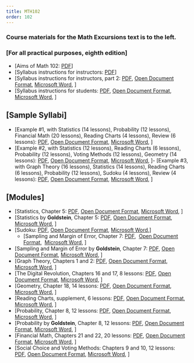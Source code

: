 ```yaml
---
title: MTH102
order: 102
---
```


### Course materials for the Math Excursions text is to the left.

### [For all practical purposes, eighth edition]

-   [Aims of Math 102:
    [PDF](http://www.math.csi.cuny.edu/~obryant/Professor/UniversityLife/MTH102Syllabus/Backbone.OBryant.pdf)]
-   [Syllabus instructions for instructors:
    [PDF](http://www.math.csi.cuny.edu/~obryant/Professor/UniversityLife/MTH102Syllabus/InstructorSyllabus.OBryant.pdf)]
-   [Syllabus instructions for instructors, part 2:
    [PDF](http://www.math.csi.cuny.edu/~obryant/Professor/UniversityLife/MTH102Syllabus/Module.Syllabus.Instructors.OBryant.pdf),
    [Open Document
    Format](http://www.math.csi.cuny.edu/~obryant/Professor/UniversityLife/MTH102Syllabus/Module.Syllabus.Instructors.OBryant.odt),
    [Microsoft
    Word](http://www.math.csi.cuny.edu/~obryant/Professor/UniversityLife/MTH102Syllabus/Module.Syllabus.Instructors.OBryant.doc),
    ]
-   [Syllabus instructions for students:
    [PDF](http://www.math.csi.cuny.edu/~obryant/Professor/UniversityLife/MTH102Syllabus/Module.Syllabus.Students.OBryant.pdf),
    [Open Document
    Format](http://www.math.csi.cuny.edu/~obryant/Professor/UniversityLife/MTH102Syllabus/Module.Syllabus.Students.OBryant.odt),
    [Microsoft
    Word](http://www.math.csi.cuny.edu/~obryant/Professor/UniversityLife/MTH102Syllabus/Module.Syllabus.Students.OBryant.doc),
    ]

## [Sample Syllabi]

-   [Example \#1, with Statistics (14 lessons), Probability (12
    lessons), Financial Math (20 lessons), Reading Charts (4 lessons),
    Review (6
    lessons): [PDF](http://www.math.csi.cuny.edu/~obryant/Professor/UniversityLife/MTH102Syllabus/Syllabus.1.OBryant.pdf),
    [Open Document
    Format](http://www.math.csi.cuny.edu/~obryant/Professor/UniversityLife/MTH102Syllabus/Syllabus.1.OBryant.odt),
    [Microsoft
    Word](http://www.math.csi.cuny.edu/~obryant/Professor/UniversityLife/MTH102Syllabus/Syllabus.1.OBryant.doc), ]
-   [Example \#2, with Statistics (12 lessons), Reading Charts (6
    lessons), Probability (12 lessons), Voting Methods (12 lessons),
    Geometry (14
    lessons): [PDF](http://www.math.csi.cuny.edu/~obryant/Professor/UniversityLife/MTH102Syllabus/Syllabus.2.OBryant.pdf),
    [Open Document
    Format](http://www.math.csi.cuny.edu/~obryant/Professor/UniversityLife/MTH102Syllabus/Syllabus.2.OBryant.odt),
    [Microsoft
    Word](http://www.math.csi.cuny.edu/~obryant/Professor/UniversityLife/MTH102Syllabus/Syllabus.2.OBryant.doc), ]-   [Example \#3, with Graph Theory (16 lessons), Statistics (14
    lessons), Reading Charts (6 lessons), Probability (12 lessons),
    Sudoku (4 lessons), Review (4 lessons):
    [PDF](http://www.math.csi.cuny.edu/~obryant/Professor/UniversityLife/MTH102Syllabus/Syllabus.3.OBryant.pdf),
    [Open Document
    Format](http://www.math.csi.cuny.edu/~obryant/Professor/UniversityLife/MTH102Syllabus/Syllabus.3.OBryant.odt),
    [Microsoft
    Word](http://www.math.csi.cuny.edu/~obryant/Professor/UniversityLife/MTH102Syllabus/Syllabus.3.OBryant.doc),
    ]
## [Modules]

-   [Statistics, Chapter
    5: [PDF](http://www.math.csi.cuny.edu/~obryant/Professor/UniversityLife/MTH102Syllabus/Module.Statistics.OBryant.pdf),
    [Open Document
    Format](http://www.math.csi.cuny.edu/~obryant/Professor/UniversityLife/MTH102Syllabus/Module.Statistics.OBryant.odt),
    [Microsoft
    Word](http://www.math.csi.cuny.edu/~obryant/Professor/UniversityLife/MTH102Syllabus/Module.Statistics.OBryant.doc), ]
-   [Statistics by **Goldstein**, Chapter
    5: [PDF](http://www.math.csi.cuny.edu/~obryant/Professor/UniversityLife/MTH102Syllabus/Module.Statistics.Goldstein.pdf),
    [Open Document
    Format](http://www.math.csi.cuny.edu/~obryant/Professor/UniversityLife/MTH102Syllabus/Module.Statistics.Goldstein.odt),
    [Microsoft
    Word](http://www.math.csi.cuny.edu/~obryant/Professor/UniversityLife/MTH102Syllabus/Module.Statistics.Goldstein.doc), ]
-   [Sudoku: [PDF](http://www.math.csi.cuny.edu/~obryant/Professor/UniversityLife/MTH102Syllabus/Module.Sudoku.OBryant.pdf),
    [Open Document
    Format](http://www.math.csi.cuny.edu/~obryant/Professor/UniversityLife/MTH102Syllabus/Module.Sudoku.OBryant.odt),
    [Microsoft
    Word](http://www.math.csi.cuny.edu/~obryant/Professor/UniversityLife/MTH102Syllabus/Module.Sudoku.OBryant.doc),]
	-   [Sampling and Margin of Error, Chapter 7:
    [PDF](http://www.math.csi.cuny.edu/~obryant/Professor/UniversityLife/MTH102Syllabus/Module.Sampling.OBryant.pdf), 
    [Open Document
    Format](http://www.math.csi.cuny.edu/~obryant/Professor/UniversityLife/MTH102Syllabus/Module.Sampling.OBryant.odt), 
    [Microsoft
    Word](http://www.math.csi.cuny.edu/~obryant/Professor/UniversityLife/MTH102Syllabus/Module.Sampling.OBryant.doc), ]
-   [Sampling and Margin of Error by **Goldstein**, Chapter
    7: [PDF](http://www.math.csi.cuny.edu/~obryant/Professor/UniversityLife/MTH102Syllabus/Module.Sampling.Goldstein.pdf),
    [Open Document
    Format](http://www.math.csi.cuny.edu/~obryant/Professor/UniversityLife/MTH102Syllabus/Module.Sampling.Goldstein.odt),
    [Microsoft
    Word](http://www.math.csi.cuny.edu/~obryant/Professor/UniversityLife/MTH102Syllabus/Module.Sampling.Goldstein.doc), ]
-   [Graph Theory, Chapters 1 and
    2: [PDF](http://www.math.csi.cuny.edu/~obryant/Professor/UniversityLife/MTH102Syllabus/Module.GraphTheory.OBryant.pdf),
    [Open Document
    Format](http://www.math.csi.cuny.edu/~obryant/Professor/UniversityLife/MTH102Syllabus/Module.GraphTheory.OBryant.odt),
    [Microsoft
    Word](http://www.math.csi.cuny.edu/~obryant/Professor/UniversityLife/MTH102Syllabus/Module.GraphTheory.OBryant.doc), ]
-   [The Digital Revolution, Chapters 16 and 17, 8
    lessons: [PDF](http://www.math.csi.cuny.edu/~obryant/Professor/UniversityLife/MTH102Syllabus/Module.Digital.OBryant.pdf),
    [Open Document
    Format](http://www.math.csi.cuny.edu/~obryant/Professor/UniversityLife/MTH102Syllabus/Module.Digital.OBryant.odt),
    [Microsoft
    Word](http://www.math.csi.cuny.edu/~obryant/Professor/UniversityLife/MTH102Syllabus/Module.Digital.OBryant.doc), ]
-   [Geometry, Chapter 18, 14
    lessons: [PDF](http://www.math.csi.cuny.edu/~obryant/Professor/UniversityLife/MTH102Syllabus/Module.Geometry.OBryant.pdf),
    [Open Document
    Format](http://www.math.csi.cuny.edu/~obryant/Professor/UniversityLife/MTH102Syllabus/Module.Geometry.OBryant.odt),
    [Microsoft
    Word](http://www.math.csi.cuny.edu/~obryant/Professor/UniversityLife/MTH102Syllabus/Module.Geometry.OBryant.doc), ]
-   [Reading Charts, supplement, 6
    lessons: [PDF](http://www.math.csi.cuny.edu/~obryant/Professor/UniversityLife/MTH102Syllabus/Module.Graphs.OBryant.pdf),
    [Open Document
    Format](http://www.math.csi.cuny.edu/~obryant/Professor/UniversityLife/MTH102Syllabus/Module.Graphs.OBryant.odt),
    [Microsoft
    Word](http://www.math.csi.cuny.edu/~obryant/Professor/UniversityLife/MTH102Syllabus/Module.Graphs.OBryant.doc), ]
-   [Probability, Chapter 8, 12
    lessons: [PDF](http://www.math.csi.cuny.edu/~obryant/Professor/UniversityLife/MTH102Syllabus/Module.Probability.OBryant.pdf),
    [Open Document
    Format](http://www.math.csi.cuny.edu/~obryant/Professor/UniversityLife/MTH102Syllabus/Module.Probability.OBryant.odt),
    [Microsoft
    Word](http://www.math.csi.cuny.edu/~obryant/Professor/UniversityLife/MTH102Syllabus/Module.Probability.OBryant.doc), ]
-   [Probability by **Goldstein**, Chapter 8, 12 lessons:
    [PDF](http://www.math.csi.cuny.edu/~obryant/Professor/UniversityLife/MTH102Syllabus/Module.Probability.Goldstein.pdf),
    [Open Document
    Format](http://www.math.csi.cuny.edu/~obryant/Professor/UniversityLife/MTH102Syllabus/Module.Probability.Goldstein.odt),
    [Microsoft
    Word](http://www.math.csi.cuny.edu/~obryant/Professor/UniversityLife/MTH102Syllabus/Module.Probability.Goldstein.doc),
    ]
-   [Financial Math, Chapters 21 and 22, 20
    lessons: [PDF](http://www.math.csi.cuny.edu/~obryant/Professor/UniversityLife/MTH102Syllabus/Module.FinancialMath.OBryant.pdf),
    [Open Document
    Format](http://www.math.csi.cuny.edu/~obryant/Professor/UniversityLife/MTH102Syllabus/Module.FinancialMath.OBryant.odt),
    [Microsoft
    Word](http://www.math.csi.cuny.edu/~obryant/Professor/UniversityLife/MTH102Syllabus/Module.FinancialMath.OBryant.doc), ]
-   [Social Choice and Voting Methods: Chapters 9 and 10, 12 lessons:
    [PDF](http://www.math.csi.cuny.edu/~obryant/Professor/UniversityLife/MTH102Syllabus/Module.Voting.OBryant.pdf), [Open
    Document
    Format](http://www.math.csi.cuny.edu/~obryant/Professor/UniversityLife/MTH102Syllabus/Module.Voting.OBryant.odt),
    [Microsoft
    Word](http://www.math.csi.cuny.edu/~obryant/Professor/UniversityLife/MTH102Syllabus/Module.Voting.OBryant.doc),
    ]
